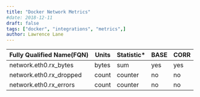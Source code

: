 ```yaml
---
title: "Docker Network Metrics"
#date: 2018-12-11
draft: false
tags: ["docker", "integrations", "metrics",]
author: Lawrence Lane
---
```


| Fully Qualified Name(FQN) | Units | Statistic* | BASE | CORR |
|---------------------------|-------|------------|------|------|
| network.eth0.rx_bytes | bytes | sum | yes | yes |
| network.eth0.rx_dropped | count | counter | no | no |
| network.eth0.rx_errors | count | counter | no | no |
